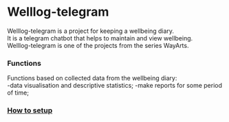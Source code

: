 # Welllog-telegram
Welllog-telegram is a project for keeping a wellbeing diary.<br>
It is a telegram chatbot that helps to maintain and view wellbeing.<br>
Welllog-telegram is one of the projects from the series WayArts.

### Functions
Functions based on collected data from the wellbeing diary:<br>
-data visualisation and descriptive statistics;
-make reports for some period of time;

### [How to setup](https://github.com/sahlet-official/welllog-telegram/wiki/How-to-setup-project)
